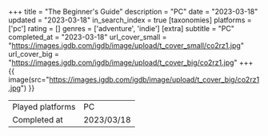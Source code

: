 +++
title = "The Beginner's Guide"
description = "PC"
date = "2023-03-18"
updated = "2023-03-18"
in_search_index = true
[taxonomies]
platforms = ['pc']
rating = []
genres = ['adventure', 'indie']
[extra]
subtitle = "PC"
completed_at = "2023-03-18"
url_cover_small = "https://images.igdb.com/igdb/image/upload/t_cover_small/co2rz1.jpg"
url_cover_big = "https://images.igdb.com/igdb/image/upload/t_cover_big/co2rz1.jpg"
+++
{{ image(src="https://images.igdb.com/igdb/image/upload/t_cover_big/co2rz1.jpg") }}

|              |            |
| ------------ | ---------- |
| Played platforms    | PC |
| Completed at | 2023/03/18 |

